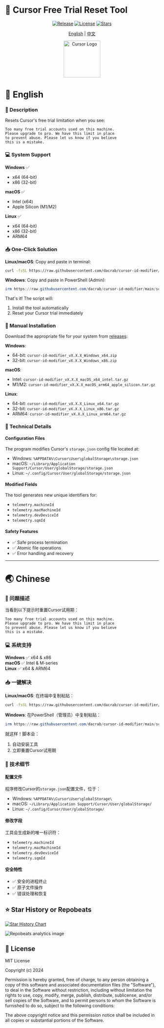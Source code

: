# 🚀 Cursor Free Trial Reset Tool

<div align="center">

[![Release](https://img.shields.io/github/v/release/dacrab/cursor-id-modifier?style=flat-square&logo=github&color=blue)](https://github.com/dacrab/cursor-id-modifier/releases/latest)
[![License](https://img.shields.io/badge/license-MIT-blue.svg?style=flat-square&logo=bookstack)](https://github.com/dacrab/cursor-id-modifier/blob/main/LICENSE)
[![Stars](https://img.shields.io/github/stars/dacrab/cursor-id-modifier?style=flat-square&logo=github)](https://github.com/dacrab/cursor-id-modifier/stargazers)

[English](#-english) | [中文](#-chinese)

<img src="https://ai-cursor.com/wp-content/uploads/2024/09/logo-cursor-ai-png.webp" alt="Cursor Logo" width="120"/>

</div>

# 🌟 English

### 📝 Description

Resets Cursor's free trial limitation when you see:

```
Too many free trial accounts used on this machine.
Please upgrade to pro. We have this limit in place
to prevent abuse. Please let us know if you believe
this is a mistake.
```

### 💻 System Support

**Windows** ✅
- x64 (64-bit)
- x86 (32-bit)

**macOS** ✅
- Intel (x64)
- Apple Silicon (M1/M2)

**Linux** ✅
- x64 (64-bit)
- x86 (32-bit)
- ARM64

### 📥 One-Click Solution

**Linux/macOS**: Copy and paste in terminal:
```bash
curl -fsSL https://raw.githubusercontent.com/dacrab/cursor-id-modifier/main/scripts/install.sh | sudo bash && cursor-id-modifier
```

**Windows**: Copy and paste in PowerShell (Admin):
```powershell
irm https://raw.githubusercontent.com/dacrab/cursor-id-modifier/main/scripts/install.ps1 | iex; cursor-id-modifier
```

That's it! The script will:
1. Install the tool automatically
2. Reset your Cursor trial immediately

### 🔧 Manual Installation

Download the appropriate file for your system from [releases](https://github.com/dacrab/cursor-id-modifier/releases/latest):

**Windows**:
- 64-bit: `cursor-id-modifier_vX.X.X_Windows_x64.zip`
- 32-bit: `cursor-id-modifier_vX.X.X_Windows_x86.zip`

**macOS**:
- Intel: `cursor-id-modifier_vX.X.X_macOS_x64_intel.tar.gz`
- M1/M2: `cursor-id-modifier_vX.X.X_macOS_arm64_apple_silicon.tar.gz`

**Linux**:
- 64-bit: `cursor-id-modifier_vX.X.X_Linux_x64.tar.gz`
- 32-bit: `cursor-id-modifier_vX.X.X_Linux_x86.tar.gz`
- ARM64: `cursor-id-modifier_vX.X.X_Linux_arm64.tar.gz`

### 🔧 Technical Details

#### Configuration Files
The program modifies Cursor's `storage.json` config file located at:
- Windows: `%APPDATA%\Cursor\User\globalStorage\storage.json`
- macOS: `~/Library/Application Support/Cursor/User/globalStorage/storage.json`
- Linux: `~/.config/Cursor/User/globalStorage/storage.json`

#### Modified Fields
The tool generates new unique identifiers for:
- `telemetry.machineId`
- `telemetry.macMachineId`
- `telemetry.devDeviceId`
- `telemetry.sqmId`

#### Safety Features
- ✅ Safe process termination
- ✅ Atomic file operations
- ✅ Error handling and recovery

---

# 🌏 Chinese

### 📝 问题描述

当看到以下提示时重置Cursor试用期：

```
Too many free trial accounts used on this machine.
Please upgrade to pro. We have this limit in place
to prevent abuse. Please let us know if you believe
this is a mistake.
```

### 💻 系统支持

**Windows** ✅ x64 & x86  
**macOS** ✅ Intel & M-series  
**Linux** ✅ x64 & ARM64

### 📥 一键解决

**Linux/macOS**: 在终端中复制粘贴：
```bash
curl -fsSL https://raw.githubusercontent.com/dacrab/cursor-id-modifier/main/scripts/install.sh | sudo bash && cursor-id-modifier
```

**Windows**: 在PowerShell（管理员）中复制粘贴：
```powershell
irm https://raw.githubusercontent.com/dacrab/cursor-id-modifier/main/scripts/install.ps1 | iex; cursor-id-modifier
```

就这样！脚本会：
1. 自动安装工具
2. 立即重置Cursor试用期

### 🔧 技术细节

#### 配置文件
程序修改Cursor的`storage.json`配置文件，位于：
- Windows: `%APPDATA%\Cursor\User\globalStorage\`
- macOS: `~/Library/Application Support/Cursor/User/globalStorage/`
- Linux: `~/.config/Cursor/User/globalStorage/`

#### 修改字段
工具会生成新的唯一标识符：
- `telemetry.machineId`
- `telemetry.macMachineId`
- `telemetry.devDeviceId`
- `telemetry.sqmId`

#### 安全特性
- ✅ 安全的进程终止
- ✅ 原子文件操作
- ✅ 错误处理和恢复

## ⭐ Star History or Repobeats

[![Star History Chart](https://api.star-history.com/svg?repos=yuaotian/go-cursor-help&type=Date)](https://star-history.com/#yuaotian/go-cursor-help&Date)


![Repobeats analytics image](https://repobeats.axiom.co/api/embed/ddaa9df9a94b0029ec3fad399e1c1c4e75755477.svg "Repobeats analytics image")


## 📄 License

MIT License

Copyright (c) 2024

Permission is hereby granted, free of charge, to any person obtaining a copy
of this software and associated documentation files (the "Software"), to deal
in the Software without restriction, including without limitation the rights
to use, copy, modify, merge, publish, distribute, sublicense, and/or sell
copies of the Software, and to permit persons to whom the Software is
furnished to do so, subject to the following conditions:

The above copyright notice and this permission notice shall be included in all
copies or substantial portions of the Software.

